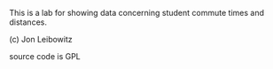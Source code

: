 This is a lab for showing data concerning student commute times and distances.

(c) Jon Leibowitz

source code is GPL 
